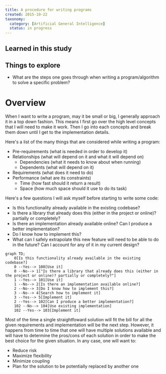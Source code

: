 ```yaml
---
title: A procedure for writing programs
created: 2015-10-22
taxonomy:
  category: [Artificial General Intelligence]
  status: in progress
---
```


## Learned in this study

## Things to explore

* What are the steps one goes through when writing a program/algorithm to solve a specific problem?

# Overview

When I want to write a program, may it be small or big, I generally approach it in a top down fashion. This means I first go over the high level concepts that I will need to make it work. Then I go into each concepts and break them down until I get to the implementation details.

Here's a list of the many things that are considered while writing a program:

* Pre-requirements (what is needed in order to develop it)
* Relationships (what will depend on it and what it will depend on)
	* Dependencies (what it needs to know about when running)
	* Dependents (what will depend on it)
* Requirements (what does it need to do)
* Performance (what are its constraints)
	* Time (how fast should it return a result)
	* Space (how much space should it use to do its task)

Here's a few questions I will ask myself before starting to write some code:

* Is this functionality already available in the existing codebase?
* Is there a library that already does this (either in the project or online)? partially or completely?
* Is there an implementation already available online? Can I produce a better implementation?
* Do I know how to implement this?
* What can I safely extrapolate this new feature will need to be able to do in the future? Can I account for any of it in my current design?

```mermaid
graph TD;
	0[Is this functionality already available in the existing codebase?]
	0 --Yes--> 100[Use it]
	0 --No--> 1["Is there a library that already does this (either in the project or online)? partially or completely?"]
	1 --Yes--> 101[Use it]
	1 --No--> 2[Is there an implementation available online?]
	2 --No--> 3[Do I know how to implement this?]
	3 --No--> 4[Search how to implement it]
	3 --Yes--> 5[Implement it]
	2 --Yes--> 102[Can I produce a better implementation?]
	102 --No--> 104[Use existing implementation]
	102 --Yes--> 103[Implement it]
```

Most of the time a single straightfoward solution will fit the bill for all the given requirements and implementation will be the next step. However, it happens from time to time that one will have multiple solutions available and will have to determine the pros/cons of each solution in order to make the best choice for the given situation. In any case, one will want to:

* Reduce risk
* Maximize flexibility
* Minimize coupling
* Plan for the solution to be potentially replaced by another one